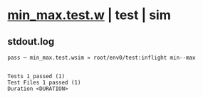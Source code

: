# [min_max.test.w](../../../../../../examples/tests/sdk_tests/math/min_max.test.w) | test | sim

## stdout.log
```log
pass ─ min_max.test.wsim » root/env0/test:inflight min--max
 
 
Tests 1 passed (1)
Test Files 1 passed (1)
Duration <DURATION>
```

